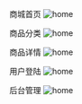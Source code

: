 
商城首页
![home](https://raw.githubusercontent.com/superlee1010/gmall/master/resource/home.png)

商品分类
![home](https://raw.githubusercontent.com/superlee1010/gmall/master/resource/list.png)

商品详情
![home](https://raw.githubusercontent.com/superlee1010/gmall/master/resource/item.png)

用户登陆
![home](https://raw.githubusercontent.com/superlee1010/gmall/master/resource/passport.png)

后台管理
![home](https://raw.githubusercontent.com/superlee1010/gmall/master/resource/manage.png)

